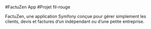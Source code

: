 #FactuZen App
#Projet fil-rouge

FactuZen, une application Symfony conçue pour gérer simplement les clients, devis et factures d’un indépendant ou d’une petite entreprise.

